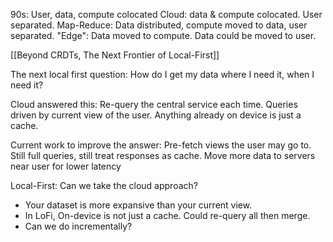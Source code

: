 90s: User, data, compute colocated
Cloud: data & compute colocated. User separated.
Map-Reduce: Data distributed, compute moved to data, user separated.
"Edge": Data moved to compute. Data could be moved to user.

[[Beyond CRDTs, The Next Frontier of Local-First]]

The next local first question:
How do I get my data where I need it, when I need it?

Cloud answered this:
Re-query the central service each time. Queries driven by current view of the user. Anything already on device is just a cache.

Current work to improve the answer:
Pre-fetch views the user may go to. Still full queries, still treat responses as cache.
Move more data to servers near user for lower latency

Local-First:
Can we take the cloud approach?
- Your dataset is more expansive than your current view.
- In LoFi, On-device is not just a cache. Could re-query all then merge.
- Can we do incrementally?